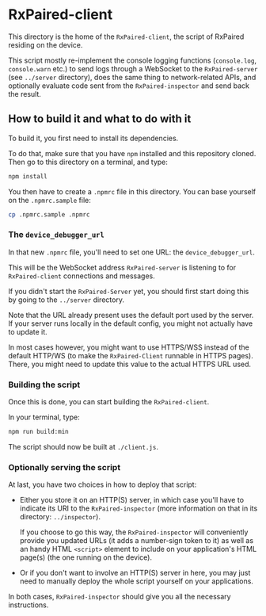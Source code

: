 # RxPaired-client

This directory is the home of the `RxPaired-client`, the script of RxPaired
residing on the device.

This script mostly re-implement the console logging functions (`console.log`,
`console.warn` etc.) to send logs through a WebSocket to the `RxPaired-server`
(see `../server` directory), does the same thing to network-related APIs, and
optionally evaluate code sent from the `RxPaired-inspector` and send back the
result.


## How to build it and what to do with it

To build it, you first need to install its dependencies.

To do that, make sure that you have `npm` installed and this repository cloned.
Then go to this directory on a terminal, and type:
```sh
npm install
```

You then have to create a `.npmrc` file in this directory.
You can base yourself on the `.npmrc.sample` file:
```sh
cp .npmrc.sample .npmrc
```
### The `device_debugger_url`

In that new `.npmrc` file, you'll need to set one URL: the `device_debugger_url`.

This will be the WebSocket address `RxPaired-server` is listening to for
`RxPaired-client` connections and messages.

If you didn't start the `RxPaired-Server` yet, you should first start doing this by
going to the `../server` directory.

Note that the URL already present uses the default port used by the server. If your
server runs locally in the default config, you might not actually have to update it.

In most cases however, you might want to use HTTPS/WSS instead of the default HTTP/WS
(to make the `RxPaired-Client` runnable in HTTPS pages).
There, you might need to update this value to the actual HTTPS URL used.

### Building the script

Once this is done, you can start building the `RxPaired-client`.

In your terminal, type:
```sh
npm run build:min
```

The script should now be built at `./client.js`.

### Optionally serving the script

At last, you have two choices in how to deploy that script:

  - Either you store it on an HTTP(S) server, in which case you'll have to
    indicate its URI to the `RxPaired-inspector` (more information on that
    in its directory: `../inspector`).

    If you choose to go this way, the `RxPaired-inspector` will conveniently
    provide you updated URLs (it adds a number-sign token to it) as well as
    an handy HTML `<script>` element to include on your application's HTML
    page(s) (the one running on the device).

  - Or if you don't want to involve an HTTP(S) server in here, you may just need
    to manually deploy the whole script yourself on your applications.

In both cases, `RxPaired-inspector` should give you all the necessary instructions.
